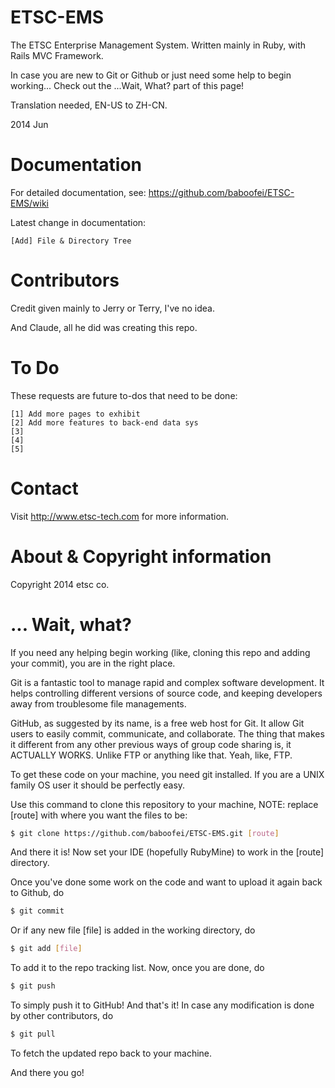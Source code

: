 ETSC-EMS
========

The ETSC Enterprise Management System.
Written mainly in Ruby, with Rails MVC Framework.

In case you are new to Git or Github or just need some help to begin working... 
Check out the ...Wait, What? part of this page!

Translation needed, EN-US to ZH-CN.

2014 Jun

Documentation
========

For detailed documentation, see:
https://github.com/baboofei/ETSC-EMS/wiki

Latest change in documentation:

    [Add] File & Directory Tree

Contributors
========

Credit given mainly to Jerry or Terry, I've no idea.
    
And Claude, all he did was creating this repo.

To Do
========

These requests are future to-dos that need to be done:

	[1] Add more pages to exhibit
	[2] Add more features to back-end data sys
	[3]
	[4]
	[5]

Contact
========

Visit http://www.etsc-tech.com for more information.

About & Copyright information
========

Copyright 2014 etsc co.

... Wait, what?
========

If you need any helping begin working (like, cloning this repo and adding your commit), you are in the right place.

Git is a fantastic tool to manage rapid and complex software development. It helps controlling different versions of source code, and keeping developers away from troublesome file managements.

GitHub, as suggested by its name, is a free web host for Git. It allow Git users to easily commit, communicate, and collaborate. The thing that makes it different from any other previous ways of group code sharing is, it ACTUALLY WORKS. Unlike FTP or anything like that. Yeah, like, FTP.

To get these code on your machine, you need git installed. If you are a UNIX family OS user it should be perfectly easy.

Use this command to clone this repository to your machine, NOTE: replace [route] with where you want the files to be:

```sh
$ git clone https://github.com/baboofei/ETSC-EMS.git [route]
```
And there it is! Now set your IDE (hopefully RubyMine) to work in the [route] directory.

Once you've done some work on the code and want to upload it again back to Github, do
```sh
$ git commit
```
Or if any new file [file] is added in the working directory, do
```sh
$ git add [file]
```
To add it to the repo tracking list. Now, once you are done, do
```sh
$ git push
```
To simply push it to GitHub! And that's it!
In case any modification is done by other contributors, do 
```sh
$ git pull
```
To fetch the updated repo back to your machine.

And there you go!
